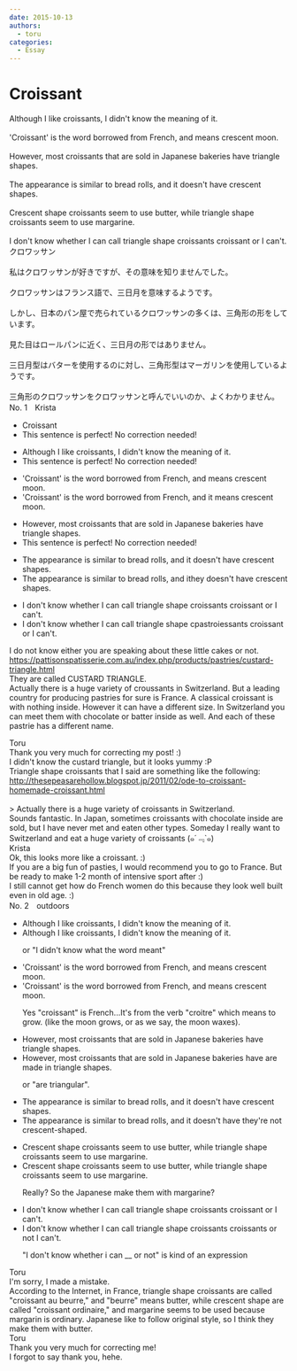 ```yaml
---
date: 2015-10-13
authors:
  - toru
categories:
  - Essay
---
```


<h1 id="subject_show">Croissant</h1>
<div class="date" hidden>Oct 13, 2015 10:03</div>
<div id="post"><div id="body_show_ori">
Although I like croissants, I didn't know the meaning of it.<br/><br/>'Croissant' is the word borrowed from French, and means crescent moon.<br/><br/>However, most croissants that are sold in Japanese bakeries have triangle shapes.<br/><br/>The appearance is similar to bread rolls, and it doesn't have crescent shapes.<br/><br/>Crescent shape croissants seem to use butter, while triangle shape croissants seem to use margarine.<br/><br/>I don't know whether I can call triangle shape croissants croissant or I can't.
</div></div>

<!-- more -->

<div id="post_ja"><div id="body_show_mo">
クロワッサン<br/><br/>私はクロワッサンが好きですが、その意味を知りませんでした。<br/><br/>クロワッサンはフランス語で、三日月を意味するようです。<br/><br/>しかし、日本のパン屋で売られているクロワッサンの多くは、三角形の形をしています。<br/><br/>見た目はロールパンに近く、三日月の形ではありません。<br/><br/>三日月型はバターを使用するのに対し、三角形型はマーガリンを使用しているようです。<br/><br/>三角形のクロワッサンをクロワッサンと呼んでいいのか、よくわかりません。
</div></div>
<div id="block"><div class="first_name"> No. 1　<span class="just_name">Krista</span></div><div id="block2">
<ul class="correction_field">
<li class="incorrect">Croissant</li>
<li class="corrected perfect">This sentence is perfect! No correction needed!</li>
</ul>
<ul class="correction_field">
<li class="incorrect">Although I like croissants, I didn't know the meaning of it.</li>
<li class="corrected perfect">This sentence is perfect! No correction needed!</li>
</ul>
<ul class="correction_field">
<li class="incorrect">'Croissant' is the word borrowed from French, and means crescent moon.</li>
<li class="corrected correct">
'Croissant' is the word borrowed from French, and <span class="f_red">it </span>means crescent moon.
</li>
</ul>
<ul class="correction_field">
<li class="incorrect">However, most croissants that are sold in Japanese bakeries have triangle shapes.</li>
<li class="corrected perfect">This sentence is perfect! No correction needed!</li>
</ul>
<ul class="correction_field">
<li class="incorrect">The appearance is similar to bread rolls, and it doesn't have crescent shapes.</li>
<li class="corrected correct">
The appearance is similar to bread rolls, and <span class="f_gray"><span class="sline">i</span></span>t<span class="f_red">hey</span> do<span class="f_gray"><span class="sline">es</span></span>n't have crescent shapes.
</li>
</ul>
<ul class="correction_field">
<li class="incorrect">I don't know whether I can call triangle shape croissants croissant or I can't.</li>
<li class="corrected correct">
I don't know whether I can call triangle shape <span class="f_gray"><span class="sline">c</span></span><span class="f_red">past</span>r<span class="f_gray"><span class="sline">o</span></span>i<span class="f_red">e</span>s<span class="f_gray"><span class="sline">sants</span></span> croissant or I can't.
</li>
</ul>
<p class="comment_small">
 I do not know either you are speaking about these little cakes or not.
 <br/>
 <a href="https://pattisonspatisserie.com.au/index.php/products/pastries/custard-triangle.html" target="_blank">
  https://pattisonspatisserie.com.au/index.php/products/pastries/custard-triangle.html
 </a>
 <br/>
 They are called CUSTARD TRIANGLE.
 <br/>
 Actually there is a huge variety of croussants in Switzerland. But a leading country for producing pastries for sure is France. A classical croissant is with nothing inside. However it can have a different size. In Switzerland you can meet them with chocolate or batter inside as well. And each of these pastrie has a different name.
</p>

</div><div class="name"><span class="just_name">Toru</span><br>
Thank you very much for correcting my post! :)<br/>I didn't know the custard triangle, but it looks yummy :P<br/>Triangle shape croissants that I said are something like the following:<br/><a href="http://thesepeasarehollow.blogspot.jp/2011/02/ode-to-croissant-homemade-croissant.html" target="_blank">http://thesepeasarehollow.blogspot.jp/2011/02/ode-to-croissant-homemade-croissant.html</a><br/><br/>&gt; Actually there is a huge variety of croissants in Switzerland.<br/>Sounds fantastic. In Japan, sometimes croissants with chocolate inside are sold, but I have never met and eaten other types. Someday I really want to Switzerland and eat a huge variety of croissants (๑´﹃`๑)
</div>
<div class="name"><span class="just_name">Krista</span><br>
Ok, this looks more like a croissant. :)<br/>If you are a big fun of pasties, I would recommend you to go to France. But be ready to make 1-2 month of intensive sport after :) <br/>I still cannot get how do French women do this because they look well built even in old age. :)
</div>
</div>
<div id="block"><div class="first_name"> No. 2　<span class="just_name">outdoors</span></div><div id="block2">
<ul class="correction_field">
<li class="incorrect">Although I like croissants, I didn't know the meaning of it.</li>
<li class="corrected correct">
Although I like croissants, I didn't know the meaning of it.
<p class="correction_comment">or "I didn't know what the word meant"</p>
</li>
</ul>
<ul class="correction_field">
<li class="incorrect">'Croissant' is the word borrowed from French, and means crescent moon.</li>
<li class="corrected correct">
'Croissant' is the word borrowed from French, and means crescent moon.
<p class="correction_comment">Yes "croissant" is French...It's from the verb "croitre" which means to grow. (like the moon grows, or as we say, the moon waxes).</p>
</li>
</ul>
<ul class="correction_field">
<li class="incorrect">However, most croissants that are sold in Japanese bakeries have triangle shapes.</li>
<li class="corrected correct">
However, most croissants that are sold in Japanese bakeries <span class="sline">have</span> <span class="f_blue">are made in </span>triangle shapes.
<p class="correction_comment">or "are triangular".</p>
</li>
</ul>
<ul class="correction_field">
<li class="incorrect">The appearance is similar to bread rolls, and it doesn't have crescent shapes.</li>
<li class="corrected correct">
The appearance is similar to bread rolls, and <span class="sline">it doesn't have</span> <span class="f_blue">they're not </span>crescent<span class="f_blue">-</span>shape<span class="f_blue">d</span>.
</li>
</ul>
<ul class="correction_field">
<li class="incorrect">Crescent shape croissants seem to use butter, while triangle shape croissants seem to use margarine.</li>
<li class="corrected correct">
Crescent shape croissants seem to use butter, while triangle shape croissants seem to use margarine.
<p class="correction_comment">Really? So the Japanese make them with margarine?</p>
</li>
</ul>
<ul class="correction_field">
<li class="incorrect">I don't know whether I can call triangle shape croissants croissant or I can't.</li>
<li class="corrected correct">
I don't know whether I can call triangle shape croissants croissant<span class="f_blue">s</span> or <span class="f_blue">not</span> <span class="sline">I can't</span>.
<p class="correction_comment">"I don't know whether i can __ or not" is kind of an expression</p>
</li>
</ul>
</div><div class="name"><span class="just_name">Toru</span><br>
I'm sorry, I made a mistake.<br/>According to the Internet, in France, triangle shape croissants are called "croissant au beurre," and "beurre" means butter, while crescent shape are called "croissant ordinaire," and margarine seems to be used because margarin is ordinary. Japanese like to follow original style, so I think they make them with butter.
</div>
<div class="name"><span class="just_name">Toru</span><br>
Thank you very much for correcting me!<br/>I forgot to say thank you, hehe.
</div>
</div>
